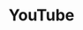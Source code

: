 ---
id: 5
title: YouTube
description: 
icon: img/icons/youtube-32x32.png
link: https://www.youtube.com/@vvvvTv42
alt: YouTube
tag:
    title: '#vvvv'
    link: https://www.youtube.com/hashtag/vvvv
    alt: 'Videos tagged with #vvvv'
follow: true
---